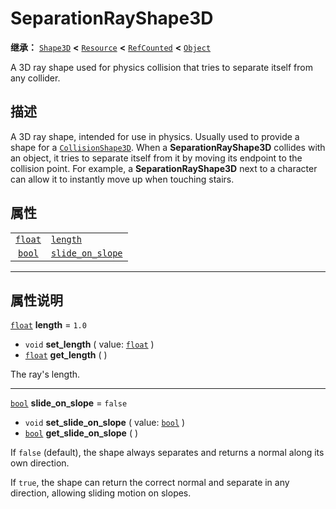 <!-- ⚠ 请勿编辑本文件 ⚠ -->
<!-- 本文档使用脚本从 WeDot 引擎源码仓库生成。 -->
<!-- 生成脚本：https://github.com/WeDot-Engine/WeDot/tree/4.3/doc/tools/make_md.py； -->
<!-- 原文件：https://github.com/WeDot-Engine/WeDot/tree/4.3/doc/classes/SeparationRayShape3D.xml。 -->

<div id="_class_separationrayshape3d"></div>

# SeparationRayShape3D

**继承：** [`Shape3D`](class_shape3d.md) **<** [`Resource`](class_resource.md) **<** [`RefCounted`](class_refcounted.md) **<** [`Object`](class_object.md)

A 3D ray shape used for physics collision that tries to separate itself from any collider.

## 描述

A 3D ray shape, intended for use in physics. Usually used to provide a shape for a [`CollisionShape3D`](class_collisionshape3d.md). When a **SeparationRayShape3D** collides with an object, it tries to separate itself from it by moving its endpoint to the collision point. For example, a **SeparationRayShape3D** next to a character can allow it to instantly move up when touching stairs.

## 属性

|||
|:-:|:--|
| [`float`](class_float.md) | [`length`](#class_separationrayshape3d_property_length)                 | ``1.0``   |
| [`bool`](class_bool.md)   | [`slide_on_slope`](#class_separationrayshape3d_property_slide_on_slope) | ``false`` |

<!-- rst-class:: classref-section-separator -->

---

## 属性说明

<div id="_class_separationrayshape3d_property_length"></div>

[`float`](class_float.md) **length** = ``1.0`` <div id="class_separationrayshape3d_property_length"></div>

- `void` **set_length** ( value: [`float`](class_float.md) )
- [`float`](class_float.md) **get_length** ( )

The ray's length.

<!-- rst-class:: classref-item-separator -->

---

<div id="_class_separationrayshape3d_property_slide_on_slope"></div>

[`bool`](class_bool.md) **slide_on_slope** = ``false`` <div id="class_separationrayshape3d_property_slide_on_slope"></div>

- `void` **set_slide_on_slope** ( value: [`bool`](class_bool.md) )
- [`bool`](class_bool.md) **get_slide_on_slope** ( )

If `false` (default), the shape always separates and returns a normal along its own direction.

If `true`, the shape can return the correct normal and separate in any direction, allowing sliding motion on slopes.

[^virtual]: 本方法通常需要用户覆盖才能生效。
[^const]: 本方法无副作用，不会修改该实例的任何成员变量。
[^vararg]: 本方法除了能接受在此处描述的参数外，还能够继续接受任意数量的参数。
[^constructor]: 本方法用于构造某个类型。
[^static]: 调用本方法无需实例，可直接使用类名进行调用。
[^operator]: 本方法描述的是使用本类型作为左操作数的有效运算符。
[^bitfield]: 这个值是由下列位标志构成位掩码的整数。
[^void]: 无返回值。
